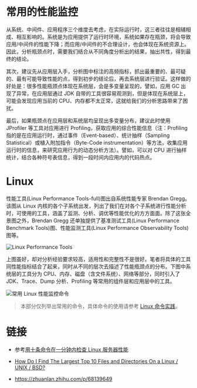 

# 常用的性能监控

从系统、中间件、应用程序三个维度去考虑，在实际运行时，这三者往往是相辅相成、相互影响的。系统是为应用提供了运行时环境，系统如果存在瓶颈，将会导致应用/中间件的性能下降；而应用/中间件的不合理设计，也会体现在系统资源上。因此，分析瓶颈点时，需要我们结合从不同角度分析出的结果，抽出共性，得到最终的结论。

其次，建议先从应用层入手，分析图中标注的高频指标，抓出最重要的、最可疑的、最有可能导致性能的点，得到初步的结论后，再去系统层进行验证。这样做的好处是：很多性能瓶颈点体现在系统层，会是多变量呈现的，譬如，应用 GC 出现了异常，在应用层通过 JDK 自带的工具很容易观测到，但是体现在系统层上，可能会发现应用当前的 CPU、内存都不太正常，这就给我们的分析思路带来了困扰。

最后，如果瓶颈点在应用层和系统层均呈现出多变量分布，建议此时使用 JProfiler 等工具对应用进行 Profiling，获取应用的综合性能信息（注：Profiling 指的是在应用运行时，通过事件（Event-based）、统计抽样（Sampling Statistical）或植入附加指令（Byte-Code instrumentation）等方法，收集应用运行时的信息，来研究应用行为的动态分析方法）。譬如，可以对 CPU 进行抽样统计，结合各种符号表信息，得到一段时间内应用内的代码热点。

# Linux

性能工具(Linux Performance Tools-full)图出自系统性能专家 Brendan Gregg。该图从 Linux 内核的各个子系统出发，列出了我们在对各个子系统进行性能分析时，可使用的工具，涵盖了监测、分析、调优等性能优化的方方面面。除了这张全景图之外，Brendan Gregg 还单独提供了基准测试工具(Linux Performance Benchmark Tools)图、性能监测工具(Linux Performance Observability Tools)图等。

![Linux Performance Tools](https://s2.ax1x.com/2019/11/18/M6g2iq.png)

上图虽好，却对分析经验要求较高，适用性和完整性不是很好。笔者将具体的工具同性能指标结合了起来，同时从不同的层次去描述了性能瓶颈点的分布。下图中系统层的工具分为 CPU、内存、磁盘（含文件系统）、网络等部分，同时引入了 JDK、Trace、Dump 分析、Profiling 等常用的组件层和应用层中的工具。

![常用 Linux 性能监控命令](https://s2.ax1x.com/2019/11/18/McwFOI.png)

> 本部分仅列举出常用的命令，具体命令的使用请参考 [Linux 命令实践](https://github.com/wx-chevalier/Linux-Series)。

# 链接

- 参考[用十条命令在一分钟内检查 Linux 服务器性能](http://www.infoq.com/cn/news/2015/12/linux-performance)

- [How Do I Find The Largest Top 10 Files and Directories On a Linux / UNIX / BSD?](http://www.cyberciti.biz/faq/how-do-i-find-the-largest-filesdirectories-on-a-linuxunixbsd-filesystem/)

- https://zhuanlan.zhihu.com/p/68139649
